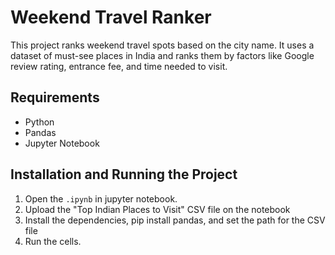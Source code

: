 # Weekend Travel Ranker
This project ranks weekend travel spots based on the city name. It uses a dataset of must-see places in India and ranks them by factors like Google review rating, entrance fee, and time needed to visit.

## Requirements
- Python 
- Pandas
- Jupyter Notebook

## Installation and Running the Project
1. Open the `.ipynb` in jupyter notebook.
2. Upload the "Top Indian Places to Visit" CSV file on the notebook
3. Install the dependencies, pip install pandas, and set the path for the CSV file
4. Run the cells.


